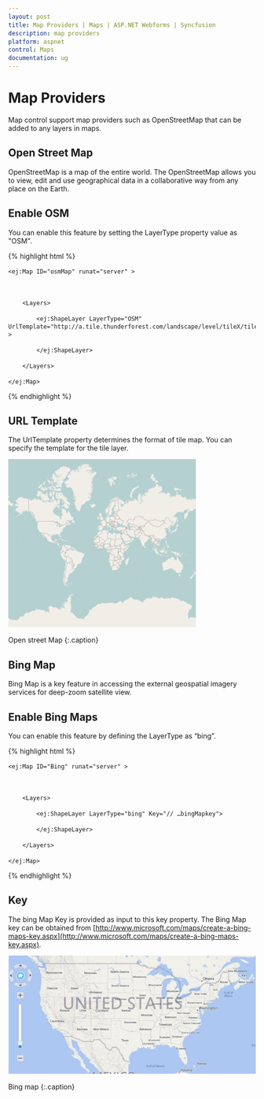 ```yaml
---
layout: post
title: Map Providers | Maps | ASP.NET Webforms | Syncfusion
description: map providers
platform: aspnet
control: Maps
documentation: ug
---
```


# Map Providers

Map control support map providers such as OpenStreetMap that can be added to any layers in maps.

## Open Street Map

OpenStreetMap is a map of the entire world. The OpenStreetMap allows you to view, edit and use geographical data in a collaborative way from any place on the Earth.

## Enable OSM

You can enable this feature by setting the LayerType property value as "OSM".



{% highlight html %}



    <ej:Map ID="osmMap" runat="server" >    



        <Layers>

            <ej:ShapeLayer LayerType="OSM" UrlTemplate="http://a.tile.thunderforest.com/landscape/level/tileX/tileY.png" >

            </ej:ShapeLayer>

        </Layers>

    </ej:Map> 



{% endhighlight %}

## URL Template

The UrlTemplate property determines the format of tile map. You can specify the template for the tile layer. 



![](Map-Providers_images/Map-Providers_img1.png)

Open street Map
{:.caption} 

## Bing Map

Bing Map is a key feature in accessing the external geospatial imagery services for deep-zoom satellite view. 

## Enable Bing Maps

You can enable this feature by defining the LayerType as “bing”.



{% highlight html %}



    <ej:Map ID="Bing" runat="server" >    



        <Layers>

            <ej:ShapeLayer LayerType="bing" Key="// …bingMapkey">

            </ej:ShapeLayer>

        </Layers>

    </ej:Map>





{% endhighlight %}

## Key

The bing Map Key is provided as input to this key property. The Bing Map key can be obtained from [http://www.microsoft.com/maps/create-a-bing-maps-key.aspx](http://www.microsoft.com/maps/create-a-bing-maps-key.aspx). 



![](Map-Providers_images/Map-Providers_img2.png)

Bing map
{:.caption} 

